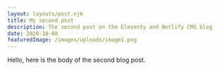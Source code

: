 ```yaml
---
layout: layouts/post.njk
title: My second post
description: The second post on the Eleventy and Netlify CMS blog
date: 2020-10-08
featuredImage: /images/uploads/image1.png
---
```


Hello, here is the body of the second blog post.

